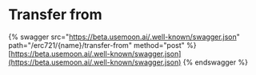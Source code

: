 # Transfer from

{% swagger src="https://beta.usemoon.ai/.well-known/swagger.json" path="/erc721/{name}/transfer-from" method="post" %}
[https://beta.usemoon.ai/.well-known/swagger.json](https://beta.usemoon.ai/.well-known/swagger.json)
{% endswagger %}
